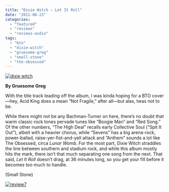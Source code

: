 ```yaml
---
title: "Dixie Witch – Let It Roll"
date: "2011-08-23"
categories: 
  - "featured"
  - "reviews"
  - "reviews-audio"
tags: 
  - "bto"
  - "dixie-witch"
  - "gruesome-greg"
  - "small-stone"
  - "the-obsessed"
---
```


[![](http://www.hellbound.ca/wp-content/uploads/2011/08/dixie-witch.jpg "dixie witch")](http://www.hellbound.ca/wp-content/uploads/2011/08/dixie-witch.jpg)

**By Gruesome Greg**

With the title track leading off the album, I was kinda hoping for a BTO cover—hey, Acid King does a mean “Not Fragile,” after all—but alas, twas not to be.

While there might not be any Bachman-Turner on here, there’s no doubt that warm classic rock tones pervade tunes like “Boogie Man” and “Red Song.” Of the other numbers, “The High Deal” recalls early Collective Soul (“Spit It Out”), albeit with a heavier chorus, while “Sevens” has a big arena-rock, power-ballad, raise-yer-fist-and-yell attack and “Anthem” sounds a lot like The Obsessed, circa _Lunar Womb._ For the most part, Dixie Witch straddles the line between southern and stadium rock, and while this album mostly hits the mark, there isn’t that much separating one song from the next. That said, _Let It Roll_ doesn’t drag, at 36 minutes long, so you get your fill before it becomes too much to handle.

(Small Stone)

[![](http://www.hellbound.ca/wp-content/uploads/2009/07/review72.png "review7")](http://www.hellbound.ca/wp-content/uploads/2009/07/review72.png)
